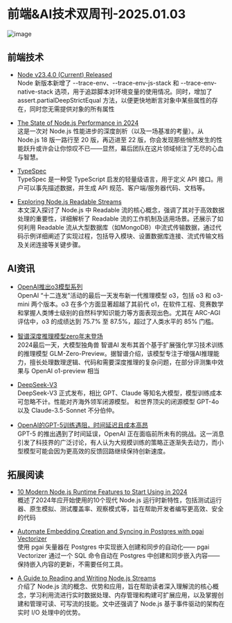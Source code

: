 # 前端&AI技术双周刊-2025.01.03

![image](https://gips0.baidu.com/it/u=4171579861,1394677489&fm=3028&app=3028&f=JPEG&fmt=auto&q=100&size=f2090_896)

## 前端技术
- [Node v23.4.0 (Current) Released](https://nodejs.org/en/blog/release/v23.4.0)
<br> Node 新版本新增了 --trace-env、--trace-env-js-stack 和 --trace-env-native-stack 选项，用于追踪脚本对环境变量的使用情况。同时，增加了 assert.partialDeepStrictEqual 方法，以便更快地断言对象中某些属性的存在，同时您无需提供对象的所有属性

- [The State of Node.js Performance in 2024](https://nodesource.com/blog/State-of-Nodejs-Performance-2024)
<br>这是一次对 Node.js 性能进步的深度剖析（以及一场基准的考量）。从 Node.js 18 版一路行至 20 版，再迈进至 22 版，你会发现那些悄然发生的性能跃升或许会让你惊叹不已——显然，幕后团队在这片领域倾注了无尽的心血与智慧。

- [TypeSpec](https://typespec.io/)
<br>TypeSpec 是一种受 TypeScript 启发的轻量级语言，用于定义 API 接口。用户可以事先描述数据，并生成 API 规范、客户端/服务器代码、文档等。

- [Exploring Node.js Readable Streams](https://pavel-romanov.com/exploring-the-core-concepts-of-nodejs-readable-streams)
<br>本文深入探讨了 Node.js 中 Readable 流的核心概念，强调了其对于高效数据处理的重要性，详细解析了 Readable 流的工作机制及适用场景。还展示了如何利用 Readable 流从大型数据库（如MongoDB）中流式传输数据，通过代码示例详细阐述了实现过程，包括导入模块、设置数据库连接、流式传输文档及关闭连接等关键步骤。

## AI资讯
- [OpenAI推出o3模型系列](https://arcprize.org/blog/oai-o3-pub-breakthrough)
<br>OpenAI “十二连发”活动的最后一天发布新一代推理模型 o3，包括 o3 和 o3-mini 两个版本。o3 在多个方面显著超越了其前代 o1，在软件工程、竞赛数学和掌握人类博士级别的自然科学知识能力等方面表现出色。尤其在 ARC-AGI 评估中，o3 的成绩达到 75.7% 至 87.5%，超过了人类水平的 85% 门槛。

- [智谱深度推理模型zero年末登场](https://chatglm.cn/main/alltoolsdetail?redirect=/main/gdetail/676411c38945bbc58a905d31&lang=zh)
<br>2024最后一天，大模型独角兽 智谱AI 发布其首个基于扩展强化学习技术训练的推理模型 GLM-Zero-Preview。据智谱介绍，该模型专注于增强AI推理能力，擅长处理数理逻辑、代码和需要深度推理的复杂问题，在部分评测集中效果与 OpenAI o1-preview 相当

- [DeepSeek-V3](https://chat.deepseek.com)
<br>DeepSeek-V3 正式发布，相比 GPT、Claude 等知名大模型，模型训练成本可忽略不计。性能对齐海外领军闭源模型。 和世界顶尖的闭源模型 GPT-4o 以及 Claude-3.5-Sonnet 不分伯仲。

- [OpenAI的GPT-5训练遇阻，时间延迟且成本高昂](https://wallstreetcn.com/articles/3737531)
<br>GPT-5 的推出遇到了时间延误，OpenAI 正在面临前所未有的挑战。这一消息引发了科技界的广泛讨论，有人认为大规模训练的策略正逐渐失去动力，而小型模型可能会因为更高效的反馈回路继续保持创新速度。

## 拓展阅读
- [ 10 Modern Node.js Runtime Features to Start Using in 2024](https://snyk.io/blog/10-modern-node-js-runtime-features/)
<br>概述了2024年应开始使用的10个现代 Node.js 运行时新特性，包括测试运行器、原生模拟、测试覆盖率、观察模式等，旨在帮助开发者编写更高效、安全的代码

- [Automate Embedding Creation and Syncing in Postgres with pgai Vectorizer](https://github.com/timescale/pgai/)
<br>使用 pgai 矢量器在 Postgres 中实现嵌入创建和同步的自动化—— pgai Vectorizer 通过一个 SQL 命令自动在 Postgres 中创建和同步嵌入内容——保持嵌入内容的更新，不需要任何工具。

- [A Guide to Reading and Writing Node.js Streams](https://blog.platformatic.dev/a-guide-to-reading-and-writing-nodejs-streams)
<br>介绍了 Node.js 流的概念、优势和应用，旨在帮助读者深入理解流的核心概念，学习利用流进行实时数据处理、内存管理和构建可扩展应用，以及掌握创建和管理可读、可写流的技能。文中还强调了 Node.js 基于事件驱动的架构在实时 I/O 处理中的优势。


